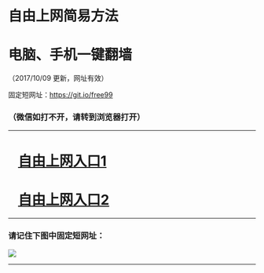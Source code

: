 ﻿# 自由上网简易方法

# 电脑、手机一键翻墙

（2017/10/09 更新，网址有效）

固定短网址：https://git.io/free99

### （微信如打不开，请转到浏览器打开）


***





# &nbsp;&nbsp; <a href="http://ft3202129773.fwq-tz-1001.info/fwqtz01.html?t=100900132250 " target="_blank">自由上网入口1</a>
# &nbsp;&nbsp; <a href="http://ft1472331583.fwq-tz-1002.info/fwqtz02.html?t=100900116927 " target="_blank">自由上网入口2</a>
***

### 请记住下图中固定短网址：

<img src="https://s3-us-west-2.amazonaws.com/fwq-1001/yjfq-20170905okok.png" /> 


***

